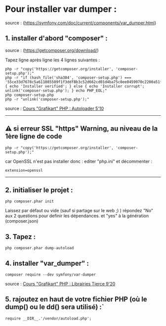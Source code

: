 # Pour installer var dumper :

source : (https://symfony.com/doc/current/components/var_dumper.html)

## 1. installer d'abord "composer" :

source : (https://getcomposer.org/download/)

Tapez ligne après ligne les 4 lignes suivantes :

```
php -r "copy('https://getcomposer.org/installer', 'composer-setup.php');"
php -r "if (hash_file('sha384', 'composer-setup.php') === '55ce33d7678c5a611085589f1f3ddf8b3c52d662cd01d4ba75c0ee0459970c2200a51f492d557530c71c15d8dba01eae') { echo 'Installer verified'; } else { echo 'Installer corrupt'; unlink('composer-setup.php'); } echo PHP_EOL;"
php composer-setup.php
php -r "unlink('composer-setup.php');"
```

source : [Cours "Grafikart" PHP  : Autoloader 5'10](https://grafikart.fr/tutoriels/autoloader-composer-php-1144)

---

## :warning: **si erreur SSL "https" Warning, au niveau de la 1ère ligne de code** 
```php -r "copy('https://getcomposer.org/installer', 'composer-setup.php');"```

car OpenSSL n'est pas installer donc :
editer "php.ini" et décommenter : 

```extension=openssl```

---

## 2. initialiser le projet :
```php composer.phar init``` 

Laissez par défaut ou vide (sauf si partage sur le web ;) )
répondez "No" aux 2 questions pour definir les dépendances.
et "yes" à la génération (composer.json) 

## 3. Tapez :
```
php composer.phar dump-autoload
```

## 4. installer "var_dumper" :

```composer require --dev symfony/var-dumper```

source : [Cours "Grafikart" PHP  : Librairies Tierce 9'20](https://grafikart.fr/tutoriels/composer-require-1146)

## 5. rajoutez en haut de votre fichier PHP (où le dump() ou le dd() sera utilisé) :`
```
require __DIR__.'/vendor/autoload.php';
```


 

